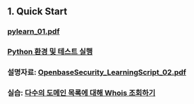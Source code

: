 ## 1. Quick Start

### [pylearn_01.pdf](./pylearn_01.pdf)

### [Python 환경 및 테스트 실행](./python_setup.md)

### 설명자료: [OpenbaseSecurity_LearningScript_02.pdf](./02/OpenbaseSecurity_LearningScript_02.pdf)

### 실습: [다수의 도메인 목록에 대해 Whois 조회하기](./02/exercise.md)